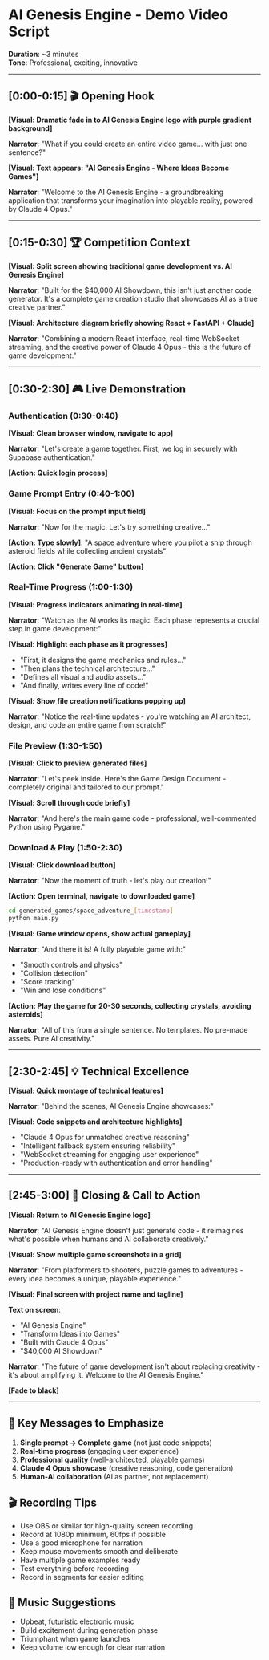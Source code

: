 # AI Genesis Engine - Demo Video Script
**Duration**: ~3 minutes  
**Tone**: Professional, exciting, innovative

---

## [0:00-0:15] 🎬 Opening Hook

**[Visual: Dramatic fade in to AI Genesis Engine logo with purple gradient background]**

**Narrator**: "What if you could create an entire video game... with just one sentence?"

**[Visual: Text appears: "AI Genesis Engine - Where Ideas Become Games"]**

**Narrator**: "Welcome to the AI Genesis Engine - a groundbreaking application that transforms your imagination into playable reality, powered by Claude 4 Opus."

---

## [0:15-0:30] 🏆 Competition Context

**[Visual: Split screen showing traditional game development vs. AI Genesis Engine]**

**Narrator**: "Built for the $40,000 AI Showdown, this isn't just another code generator. It's a complete game creation studio that showcases AI as a true creative partner."

**[Visual: Architecture diagram briefly showing React + FastAPI + Claude]**

**Narrator**: "Combining a modern React interface, real-time WebSocket streaming, and the creative power of Claude 4 Opus - this is the future of game development."

---

## [0:30-2:30] 🎮 Live Demonstration

### Authentication (0:30-0:40)
**[Visual: Clean browser window, navigate to app]**

**Narrator**: "Let's create a game together. First, we log in securely with Supabase authentication."

**[Action: Quick login process]**

### Game Prompt Entry (0:40-1:00)
**[Visual: Focus on the prompt input field]**

**Narrator**: "Now for the magic. Let's try something creative..."

**[Action: Type slowly]**: "A space adventure where you pilot a ship through asteroid fields while collecting ancient crystals"

**[Action: Click "Generate Game" button]**

### Real-Time Progress (1:00-1:30)
**[Visual: Progress indicators animating in real-time]**

**Narrator**: "Watch as the AI works its magic. Each phase represents a crucial step in game development:"

**[Visual: Highlight each phase as it progresses]**
- "First, it designs the game mechanics and rules..."
- "Then plans the technical architecture..."
- "Defines all visual and audio assets..."
- "And finally, writes every line of code!"

**[Visual: Show file creation notifications popping up]**

**Narrator**: "Notice the real-time updates - you're watching an AI architect, design, and code an entire game from scratch!"

### File Preview (1:30-1:50)
**[Visual: Click to preview generated files]**

**Narrator**: "Let's peek inside. Here's the Game Design Document - completely original and tailored to our prompt."

**[Visual: Scroll through code briefly]**

**Narrator**: "And here's the main game code - professional, well-commented Python using Pygame."

### Download & Play (1:50-2:30)
**[Visual: Click download button]**

**Narrator**: "Now the moment of truth - let's play our creation!"

**[Action: Open terminal, navigate to downloaded game]**

```bash
cd generated_games/space_adventure_[timestamp]
python main.py
```

**[Visual: Game window opens, show actual gameplay]**

**Narrator**: "And there it is! A fully playable game with:"
- "Smooth controls and physics"
- "Collision detection"  
- "Score tracking"
- "Win and lose conditions"

**[Action: Play the game for 20-30 seconds, collecting crystals, avoiding asteroids]**

**Narrator**: "All of this from a single sentence. No templates. No pre-made assets. Pure AI creativity."

---

## [2:30-2:45] 💡 Technical Excellence

**[Visual: Quick montage of technical features]**

**Narrator**: "Behind the scenes, AI Genesis Engine showcases:"

**[Visual: Code snippets and architecture highlights]**
- "Claude 4 Opus for unmatched creative reasoning"
- "Intelligent fallback system ensuring reliability"
- "WebSocket streaming for engaging user experience"
- "Production-ready with authentication and error handling"

---

## [2:45-3:00] 🚀 Closing & Call to Action

**[Visual: Return to AI Genesis Engine logo]**

**Narrator**: "AI Genesis Engine doesn't just generate code - it reimagines what's possible when humans and AI collaborate creatively."

**[Visual: Show multiple game screenshots in a grid]**

**Narrator**: "From platformers to shooters, puzzle games to adventures - every idea becomes a unique, playable experience."

**[Visual: Final screen with project name and tagline]**

**Text on screen**: 
- "AI Genesis Engine"
- "Transform Ideas into Games"
- "Built with Claude 4 Opus"
- "$40,000 AI Showdown"

**Narrator**: "The future of game development isn't about replacing creativity - it's about amplifying it. Welcome to the AI Genesis Engine."

**[Fade to black]**

---

## 🎯 Key Messages to Emphasize

1. **Single prompt → Complete game** (not just code snippets)
2. **Real-time progress** (engaging user experience)
3. **Professional quality** (well-architected, playable games)
4. **Claude 4 Opus showcase** (creative reasoning, code generation)
5. **Human-AI collaboration** (AI as partner, not replacement)

## 🎬 Recording Tips

- Use OBS or similar for high-quality screen recording
- Record at 1080p minimum, 60fps if possible
- Use a good microphone for narration
- Keep mouse movements smooth and deliberate
- Have multiple game examples ready
- Test everything before recording
- Record in segments for easier editing

## 🎵 Music Suggestions

- Upbeat, futuristic electronic music
- Build excitement during generation phase
- Triumphant when game launches
- Keep volume low enough for clear narration 